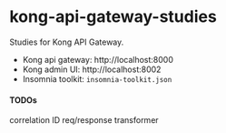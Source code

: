 # kong-api-gateway-studies

Studies for Kong API Gateway.

- Kong api gateway: http://localhost:8000
- Kong admin UI: http://localhost:8002
- Insomnia toolkit: `insomnia-toolkit.json`

#### TODOs

correlation ID
req/response transformer
